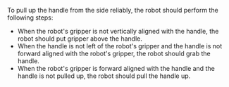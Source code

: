 To pull up the handle from the side reliably, the robot should perform the following steps:

- When the robot's gripper is not vertically aligned with the handle, the robot should put gripper above the handle.
- When the handle is not left of the robot's gripper and the handle is not forward aligned with the robot's gripper, the robot should grab the handle.
- When the robot's gripper is forward aligned with the handle and the handle is not pulled up, the robot should pull the handle up.